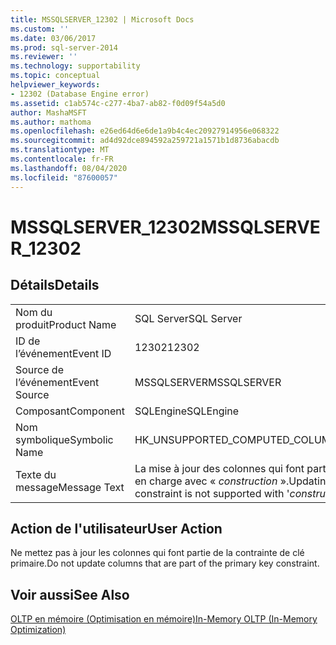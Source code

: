 ```yaml
---
title: MSSQLSERVER_12302 | Microsoft Docs
ms.custom: ''
ms.date: 03/06/2017
ms.prod: sql-server-2014
ms.reviewer: ''
ms.technology: supportability
ms.topic: conceptual
helpviewer_keywords:
- 12302 (Database Engine error)
ms.assetid: c1ab574c-c277-4ba7-ab82-f0d09f54a5d0
author: MashaMSFT
ms.author: mathoma
ms.openlocfilehash: e26ed64d6e6de1a9b4c4ec20927914956e068322
ms.sourcegitcommit: ad4d92dce894592a259721a1571b1d8736abacdb
ms.translationtype: MT
ms.contentlocale: fr-FR
ms.lasthandoff: 08/04/2020
ms.locfileid: "87600057"
---
```

# <a name="mssqlserver_12302"></a><span data-ttu-id="99796-102">MSSQLSERVER_12302</span><span class="sxs-lookup"><span data-stu-id="99796-102">MSSQLSERVER_12302</span></span>
    
## <a name="details"></a><span data-ttu-id="99796-103">Détails</span><span class="sxs-lookup"><span data-stu-id="99796-103">Details</span></span>  
  
|||  
|-|-|  
|<span data-ttu-id="99796-104">Nom du produit</span><span class="sxs-lookup"><span data-stu-id="99796-104">Product Name</span></span>|<span data-ttu-id="99796-105">SQL Server</span><span class="sxs-lookup"><span data-stu-id="99796-105">SQL Server</span></span>|  
|<span data-ttu-id="99796-106">ID de l’événement</span><span class="sxs-lookup"><span data-stu-id="99796-106">Event ID</span></span>|<span data-ttu-id="99796-107">12302</span><span class="sxs-lookup"><span data-stu-id="99796-107">12302</span></span>|  
|<span data-ttu-id="99796-108">Source de l’événement</span><span class="sxs-lookup"><span data-stu-id="99796-108">Event Source</span></span>|<span data-ttu-id="99796-109">MSSQLSERVER</span><span class="sxs-lookup"><span data-stu-id="99796-109">MSSQLSERVER</span></span>|  
|<span data-ttu-id="99796-110">Composant</span><span class="sxs-lookup"><span data-stu-id="99796-110">Component</span></span>|<span data-ttu-id="99796-111">SQLEngine</span><span class="sxs-lookup"><span data-stu-id="99796-111">SQLEngine</span></span>|  
|<span data-ttu-id="99796-112">Nom symbolique</span><span class="sxs-lookup"><span data-stu-id="99796-112">Symbolic Name</span></span>|<span data-ttu-id="99796-113">HK_UNSUPPORTED_COMPUTED_COLUMNS</span><span class="sxs-lookup"><span data-stu-id="99796-113">HK_UNSUPPORTED_COMPUTED_COLUMNS</span></span>|  
|<span data-ttu-id="99796-114">Texte du message</span><span class="sxs-lookup"><span data-stu-id="99796-114">Message Text</span></span>|<span data-ttu-id="99796-115">La mise à jour des colonnes qui font partie de la contrainte PRIMARY KEY n’est pas prise en charge avec « *construction* ».</span><span class="sxs-lookup"><span data-stu-id="99796-115">Updating columns that are part of the PRIMARY KEY constraint is not supported with '*construct*'.</span></span>|  
  
## <a name="user-action"></a><span data-ttu-id="99796-116">Action de l'utilisateur</span><span class="sxs-lookup"><span data-stu-id="99796-116">User Action</span></span>  
 <span data-ttu-id="99796-117">Ne mettez pas à jour les colonnes qui font partie de la contrainte de clé primaire.</span><span class="sxs-lookup"><span data-stu-id="99796-117">Do not update columns that are part of the primary key constraint.</span></span>  
  
## <a name="see-also"></a><span data-ttu-id="99796-118">Voir aussi</span><span class="sxs-lookup"><span data-stu-id="99796-118">See Also</span></span>  
 [<span data-ttu-id="99796-119">OLTP en mémoire &#40;Optimisation en mémoire&#41;</span><span class="sxs-lookup"><span data-stu-id="99796-119">In-Memory OLTP &#40;In-Memory Optimization&#41;</span></span>](../in-memory-oltp/in-memory-oltp-in-memory-optimization.md)  
  
  
